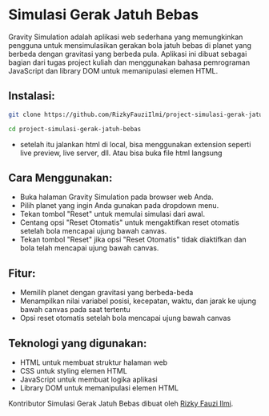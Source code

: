 # Simulasi Gerak Jatuh Bebas
Gravity Simulation adalah aplikasi web sederhana yang memungkinkan pengguna untuk mensimulasikan gerakan bola jatuh bebas di planet yang berbeda dengan gravitasi yang berbeda pula.
Aplikasi ini dibuat sebagai bagian dari tugas project kuliah dan menggunakan bahasa pemrograman JavaScript dan library DOM untuk memanipulasi elemen HTML.

## Instalasi: 
```bash
git clone https://github.com/RizkyFauziIlmi/project-simulasi-gerak-jatuh-bebas.git
```
```bash
cd project-simulasi-gerak-jatuh-bebas
```
* setelah itu jalankan html di local, bisa menggunakan extension seperti live preview, live server, dll. Atau bisa buka file html langsung

## Cara Menggunakan:
* Buka halaman Gravity Simulation pada browser web Anda.
* Pilih planet yang ingin Anda gunakan pada dropdown menu.
* Tekan tombol "Reset" untuk memulai simulasi dari awal.
* Centang opsi "Reset Otomatis" untuk mengaktifkan reset otomatis setelah bola mencapai ujung bawah canvas.
* Tekan tombol "Reset" jika opsi "Reset Otomatis" tidak diaktifkan dan bola telah mencapai ujung bawah canvas.

## Fitur: 
* Memilih planet dengan gravitasi yang berbeda-beda
* Menampilkan nilai variabel posisi, kecepatan, waktu, dan jarak ke ujung bawah canvas pada saat tertentu
* Opsi reset otomatis setelah bola mencapai ujung bawah canvas

## Teknologi yang digunakan:
* HTML untuk membuat struktur halaman web
* CSS untuk styling elemen HTML
* JavaScript untuk membuat logika aplikasi
* Library DOM untuk memanipulasi elemen HTML

Kontributor
Simulasi Gerak Jatuh Bebas dibuat oleh [Rizky Fauzi Ilmi](https://github.com/RizkyFauziIlmi).
